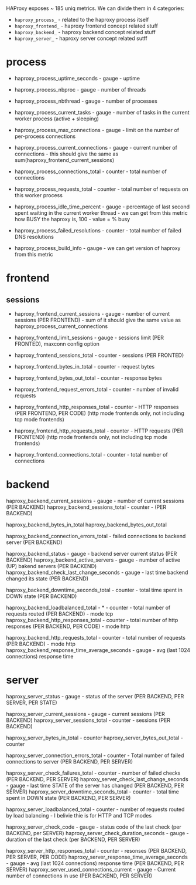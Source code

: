 # 

HAProxy exposes ~ 185 uniq metrics.
We can divide them in 4 categories:
- `haproxy_process_` - related to the haproxy process itself
- `haproxy_frontend_` - haproxy frontend concept related stuff
- `haproxy_backend_` - haproxy backend concept related stuff
- `haproxy_server_` - haproxy server concept related sutff


# process
- haproxy_process_uptime_seconds  - gauge - uptime
- haproxy_process_nbproc          - gauge - number of threads
- haproxy_process_nbthread        - gauge - number of processes
- haproxy_process_current_tasks   - gauge - number of tasks in the current worker process (active + sleeping)

- haproxy_process_max_connections     - gauge   - limit on the number of per-process connections
- haproxy_process_current_connections - gauge   - current number of connections                            - this should give the same as sum(haproxy_frontend_current_sessions)
- haproxy_process_connections_total   - counter - total number of connections

- haproxy_process_requests_total - counter - total number of requests on this worker process

- haproxy_process_idle_time_percent - gauge - percentage of last second spent waiting in the current worker thread - we can get from this metric how BUSY the haproxy is, 100 - value = % busy

- haproxy_process_failed_resolutions - counter - total number of failed DNS resolutions
- haproxy_process_build_info         - gauge   - we can get version of haproxy from this metric

# frontend
## sessions
- haproxy_frontend_current_sessions - gauge   - number of current sessions (PER FRONTEND) - sum of it should give the same value as haproxy_process_current_connections
- haproxy_frontend_limit_sessions   - gauge   - sessions limit (PER FRONTED), maxconn config option
- haproxy_frontend_sessions_total   - counter - sessions (PER FRONTED)

- haproxy_frontend_bytes_in_total  - counter - request bytes
- haproxy_frontend_bytes_out_total - counter - response bytes

- haproxy_frontend_request_errors_total - counter - number of invalid requests

- haproxy_frontend_http_responses_total - counter - HTTP responses (PER FRONTEND, PER CODE) (http mode frontends only, not including tcp mode frontends)
- haproxy_frontend_http_requests_total  - counter - HTTP requests  (PER FRONTEND)           (http mode frontends only, not including tcp mode frontends)

- haproxy_frontend_connections_total - counter - total number of connections

# backend
haproxy_backend_current_sessions - gauge - number of current sessions (PER BACKEND)
haproxy_backend_sessions_total   - counter - (PER BACKEND)

haproxy_backend_bytes_in_total
haproxy_backend_bytes_out_total

haproxy_backend_connection_errors_total - failed connections to backend server (PER BACKEND)

haproxy_backend_status - gauge - backend server current status (PER BACKEND)
haproxy_backend_active_servers - gauge - number of active (UP) bakend servers (PER BACKEND)
haproxy_backend_check_last_change_seconds - gauge - last time backend changed its state (PER BACKEND)

haproxy_backend_downtime_seconds_total - counter - total time spent in DOWN state (PER BACKEND)

haproxy_backend_loadbalanced_total - * - counter - total number of requests routed (PER BACKEND)        - mode tcp
haproxy_backend_http_responses_total - counter - total number of http responses (PER BACKEND, PER CODE) - mode http

haproxy_backend_http_requests_total - counter - total number of requests (PER BACKEND) - mode http
haproxy_backend_response_time_average_seconds - gauge - avg (last 1024 connections) response time


# server
haproxy_server_status - gauge - status of the server (PER BACKEND, PER SERVER, PER STATE)

haproxy_server_current_sessions - gauge - current sessions (PER BACKEND)
haproxy_server_sessions_total   - counter - sessions (PER BACKEND)

haproxy_server_bytes_in_total - counter
haproxy_server_bytes_out_total - counter 


haproxy_server_connection_errors_total - counter - Total number of failed connections to server (PER BACKEND, PER SERVER)

haproxy_server_check_failures_total      - counter - number of failed checks (PER BACKEND, PER SERVER)
haproxy_server_check_last_change_seconds - gauge - last time STATE of the server has changed (PER BACKEND, PER SERVER)
haproxy_server_downtime_seconds_total - counter - total time spent in DOWN state (PER BACKEND, PER SERVER)

haproxy_server_loadbalanced_total     - counter - number of requests routed by load balancing - I belivie thie is for HTTP and TCP modes

haproxy_server_check_code             - gauge - status code of the last check (per BACKEND, per SERVER)
haproxy_server_check_duration_seconds - gauge - duration of the last check (per BACKEND, PER SERVER)

haproxy_server_http_responses_total - counter - resonses (PER BACKEND, PER SERVER, PER CODE)
haproxy_server_response_time_average_seconds - gauge - avg (last 1024 connections) response time (PER BACKEND, PER SERVER)
haproxy_server_used_connections_current - gauge - Current number of connections in use (PER BACKEND, PER SERVER)
